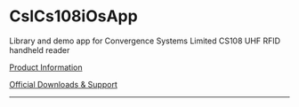 # CslCs108iOsApp
Library and demo app for Convergence Systems Limited CS108 UHF RFID handheld reader

[Product Information](https://www.convergence.com.hk/cs108/)

[Official Downloads & Support](https://www.convergence.com.hk/downloads/cs108/)

---
